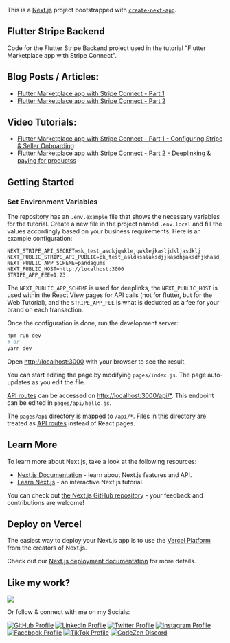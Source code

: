 This is a [Next.js](https://nextjs.org/) project bootstrapped with [`create-next-app`](https://github.com/vercel/next.js/tree/canary/packages/create-next-app).

## Flutter Stripe Backend

Code for the Flutter Stripe Backend project used in the tutorial "Flutter Marketplace app with Stripe Connect".

## Blog Posts / Articles:

- [Flutter Marketplace app with Stripe Connect - Part 1](https://ahsanayaz.com/flutter-marketplace-app-with-stripe-connect-part-1/)
- [Flutter Marketplace app with Stripe Connect - Part 2](https://ahsanayaz.com/flutter-marketplace-app-with-stripe-connect-part-2/)

## Video Tutorials:

- [Flutter Marketplace app with Stripe Connect - Part 1 - Configuring Stripe & Seller Onboarding](https://www.youtube.com/watch?v=R2Okg53lUv8)
- [Flutter Marketplace app with Stripe Connect - Part 2 - Deeplinking & paying for productss](https://youtu.be/wj5ieFnm0e4)

## Getting Started

### Set Environment Variables

The repository has an `.env.example` file that shows the necessary variables for the tutorial. Create a new file in the project named `.env.local` and fill the values accordingly based on your business requirements. Here is an example configuration:

```
NEXT_STRIPE_API_SECRET=sk_test_asdkjqwklejqwklejkasljdkljasdklj
NEXT_PUBLIC_STRIPE_API_PUBLIC=pk_test_asldksalaksdjjkasdhjaksdhjkhasd
NEXT_PUBLIC_APP_SCHEME=pandagums
NEXT_PUBLIC_HOST=http://localhost:3000
STRIPE_APP_FEE=1.23
```

The `NEXT_PUBLIC_APP_SCHEME` is used for deeplinks, the `NEXT_PUBLIC_HOST` is used within the React View pages for API calls (not for flutter, but for the Web Tutorial), and the `STRIPE_APP_FEE` is what is deducted as a fee for your brand on each transaction.

Once the configuration is done, run the development server:

```bash
npm run dev
# or
yarn dev
```

Open [http://localhost:3000](http://localhost:3000) with your browser to see the result.

You can start editing the page by modifying `pages/index.js`. The page auto-updates as you edit the file.

[API routes](https://nextjs.org/docs/api-routes/introduction) can be accessed on [http://localhost:3000/api/\*](http://localhost:3000/api/hello). This endpoint can be edited in `pages/api/hello.js`.

The `pages/api` directory is mapped to `/api/*`. Files in this directory are treated as [API routes](https://nextjs.org/docs/api-routes/introduction) instead of React pages.

## Learn More

To learn more about Next.js, take a look at the following resources:

- [Next.js Documentation](https://nextjs.org/docs) - learn about Next.js features and API.
- [Learn Next.js](https://nextjs.org/learn) - an interactive Next.js tutorial.

You can check out [the Next.js GitHub repository](https://github.com/vercel/next.js/) - your feedback and contributions are welcome!

## Deploy on Vercel

The easiest way to deploy your Next.js app is to use the [Vercel Platform](https://vercel.com/new?utm_medium=default-template&filter=next.js&utm_source=create-next-app&utm_campaign=create-next-app-readme) from the creators of Next.js.

Check out our [Next.js deployment documentation](https://nextjs.org/docs/deployment) for more details.

## Like my work?

<a
  title="Like Ahsan's work? Buy him a coffee"
  class="bmac"
  href="https://www.buymeacoffee.com/muhd.ahsanayaz">
<img src="https://img.buymeacoffee.com/button-api/?text=Buy me a coffee&emoji=&slug=muhd.ahsanayaz&button_colour=BD5FFF&font_colour=ffffff&font_family=Comic&outline_colour=000000&coffee_colour=FFDD00" />
</a>

Or follow & connect with me on my Socials:

[![GitHub Profile](https://img.shields.io/badge/GitHub-100000?style=for-the-badge&logo=github&logoColor=white)](https://www.github.com/ahsanayaz)
[![LinkedIn Profile](https://img.shields.io/badge/Twitter-1DA1F2?style=for-the-badge&logo=twitter&logoColor=white)](https://www.linkedin.com/in/ahsanayaz)
[![Twitter Profile](https://img.shields.io/badge/LinkedIn-0077B5?style=for-the-badge&logo=linkedin&logoColor=white)](https://twitter.com/muhd_ahsanayaz)
[![Instagram Profile](https://img.shields.io/badge/Facebook-1877F2?style=for-the-badge&logo=facebook&logoColor=white)](https://instagram.com/muhd.ahsanayaz)
[![Facebook Profile](https://img.shields.io/badge/Instagram-E4405F?style=for-the-badge&logo=instagram&logoColor=white)](https://facebook.com/muhd.ahsanayaz)
[![TikTok Profile](https://img.shields.io/badge/TikTok-000000?style=for-the-badge&logo=tiktok&logoColor=white)](https://www.tiktok.com/@muhd.ahsanayaz)
[![CodeZen Discord](https://img.shields.io/discord/814191682282717194.svg?label=CodeZen&logo=Discord&colorB=7289da&style=for-the-badge)](https://discord.gg/rEBSSh926k)
